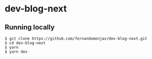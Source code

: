 # dev-blog-next

## Running locally

```
$ git clone https://github.com/fernandomonjav/dev-blog-next.git
$ cd dev-blog-next
$ yarn
$ yarn dev
```
